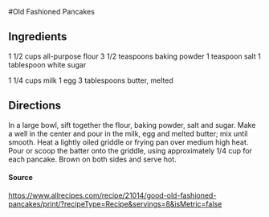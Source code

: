 #Old Fashioned Pancakes
## Ingredients

1 1/2 cups all-purpose flour
3 1/2 teaspoons baking powder
1 teaspoon salt
1 tablespoon white sugar
 
1 1/4 cups milk
1 egg
3 tablespoons butter, melted

## Directions
In a large bowl, sift together the flour, baking powder, salt and sugar. Make a well in the center and pour in the milk, egg and melted butter; mix until smooth.
Heat a lightly oiled griddle or frying pan over medium high heat. Pour or scoop the batter onto the griddle, using approximately 1/4 cup for each pancake. Brown on both sides and serve hot.

#### Source
https://www.allrecipes.com/recipe/21014/good-old-fashioned-pancakes/print/?recipeType=Recipe&servings=8&isMetric=false
